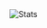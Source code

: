 <picture>
  <source media="(prefers-color-scheme: dark)" srcset="https://github-readme-stats.vercel.app/api?username=Gamma7113131&show_icons=true&count_private=true&theme=transparent">
  <source media="(prefers-color-scheme: light)" srcset="https://github-readme-stats.vercel.app/api?username=Gamma7113131&show_icons=true&count_private=true&theme=default">
  <img alt="Stats" src="https://github-readme-stats.vercel.app/api?username=Gamma7113131&show_icons=true&count_private=true&theme=default">
</picture>
